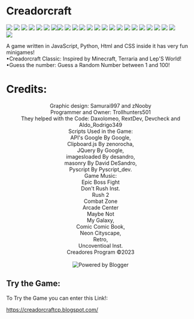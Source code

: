# Creadorcraft
<img src="https://blogger.googleusercontent.com/img/b/R29vZ2xl/AVvXsEgmmhKnPrttHCPftNFdwbC0A38xvMNdrWx8nqkeCl6iglstRSk9pvQyyMXtJXw_bBzJYS1iCyRyC8__nmSY8p_sLA-EGf9NG0zbYR2AbphPfk2BE5FZ1AEr_Hfd4u2pxO987gjhTIVen7-D8PvhNIk6-LLOlY_-1PKGeONx2Q3bOge-lqUikJTeWxWdMA/s1080/creadorcraft-logo.1.png"/>
<img src='https://www.pwa-shields.com/1.0.0/series/dark/green.svg'/> <img src="https://www.pwa-shields.com/1.0.0/series/certified/green.svg"/> <img src="https://img.shields.io/badge/Blogger-FF5722?style=for-the-badge&logo=blogger&logoColor=white"/> <img src='https://img.shields.io/badge/Google%20Chrome-4285F4?style=for-the-badge&logo=GoogleChrome&logoColor=white'/> <img src='https://img.shields.io/badge/Safari-000000?style=for-the-badge&logo=Safari&logoColor=white'/> <img src='https://img.shields.io/badge/Edge-0078D7?style=for-the-badge&logo=Microsoft-edge&logoColor=white'/><img src='https://img.shields.io/badge/More-Browsers-0078D7?style=for-the-badge&logo=Microsoft-edgek&logoColor=white'/> <img src='https://img.shields.io/badge/jquery-%230769AD.svg?style=for-the-badge&logo=jquery&logoColor=white'/> <img src='https://img.shields.io/badge/Creadores_Program-%23117AC9.svg?style=for-the-badge&logo=WordPrehss&logoColor=white'/> <img src='https://img.shields.io/badge/html5-%23E34F26.svg?style=for-the-badge&logo=html5&logoColor=white'/> <img src='https://img.shields.io/badge/css3-%231572B6.svg?style=for-the-badge&logo=css3&logoColor=white'/> <img src='https://img.shields.io/badge/javascript-%23323330.svg?style=for-the-badge&logo=javascript&logoColor=%23F7DF1E'/> <img src='https://img.shields.io/badge/python-3670A0?style=for-the-badge&logo=python&logoColor=ffdd54'/> <img src='https://img.shields.io/badge/Kinemaster-FF0000?style=for-the-badge&logo=youtube-musicj&logoColor=white'/> <img src='https://img.shields.io/badge/Android-3DDC84?style=for-the-badge&logo=android&logoColor=white'/> <img src='https://img.shields.io/badge/iOS-000000?style=for-the-badge&logo=ios&logoColor=white'/> <img src='https://img.shields.io/badge/Linux-FCC624?style=for-the-badge&logo=linux&logoColor=black'/> <img src='https://img.shields.io/badge/Windows-0078D6?style=for-the-badge&logo=windows&logoColor=white'/> <img src='https://img.shields.io/badge/More-Systems-FCC624?style=for-the-badge&logo=linujx&logoColor=black'/> <img src='https://img.shields.io/badge/Bing_Chat-258FFA?style=for-the-badge&logo=Microsoft%20Bing&logoColor=white'/> <img src='https://img.shields.io/badge/google-4285F4?style=for-the-badge&logo=google&logoColor=white'/> <img src='https://img.shields.io/badge/git-%23F05033.svg?style=for-the-badge&logo=git&logoColor=white'/>
<br/>
<img src='https://img.shields.io/badge/Version-v.0.3.0_Test-1997B5&?logo=cloudbeesk&logoColor=white&style=for-the-badge'/>
<p>A game written in JavaScript, Python, Html and CSS inside it has very fun minigames!
<br/>•Creadorcraft Classic: Inspired by Minecraft, Terraria and Lep'S World!<br/>•Guess the number: Guess a Random Number between 1 and 100!</p>
<h1>Credits:</h1>
<center><p>Graphic design: Samurai997 and zNooby<br/>Programmer and Owner: Trollhunters501<br/>They helped with the Code: Daxolomeo, RextDev, Devcheck and Aldo_Rodrigo349<br/>Scripts Used in the Game:<br/>API's Google By Google,<br/> Clipboard.js By zenorocha,<br/>JQuery By Google,<br/>imagesloaded By desandro,<br/>masonry By David DeSandro,<br/>Pyscript By Pyscript_dev.<br/>Game Music:<br/>Epic Boss Fight<br/>Don't Rush Inst.<br/>Rush 2<br/>Combat Zone<br/>Arcade Center<br/>Maybe Not<br/>My Galaxy,<br/>Comic Comic Book,<br/>Neon Cityscape,<br/>Retro,<br/>Uncoventioal Inst.<br/>Creadores Program ©2023<br/><br/><img src="https://buttons.blogger.com/bloggerbutton2.gif" alt="Powered by Blogger"/></p></center>
<h2>Try the Game:</h2>
<p>To Try the Game you can enter this Link!:</p>
<a href="https://creadorcraftcp.blogspot.com/">https://creadorcraftcp.blogspot.com/</a>
